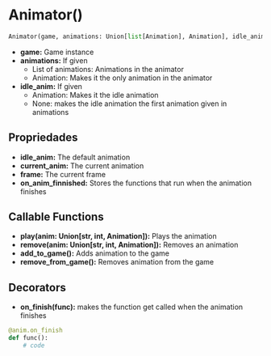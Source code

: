 # Animator()

```py
Animator(game, animations: Union[list[Animation], Animation], idle_anim: Animation = None)
```

  * **game:** Game instance
  * **animations:** If given
    * List of animations: Animations in the animator
    * Animation: Makes it the only animation in the animator
  * **idle_anim:** If given
    * Animation: Makes it the idle animation
    * None: makes the idle animation the first animation given in animations

## Propriedades

  * **idle_anim:** The default animation
  * **current_anim:** The current animation
  * **frame:** The current frame
  * **on_anim_finnished:** Stores the functions that run when the animation finishes

## Callable Functions

  * **play(anim: Union[str, int, Animation]):** Plays the animation
  * **remove(anim: Union[str, int, Animation]):** Removes an animation
  * **add_to_game():** Adds animation to the game
  * **remove_from_game():** Removes animation from the game

## Decorators

  * **on_finish(func):** makes the function get called when the animation finishes

```py
@anim.on_finish
def func():
    # code
```